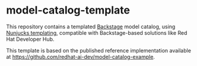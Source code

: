 # model-catalog-template

This repository contains a templated [Backstage](https://backstage.io/) model catalog, using [Nunjucks templating](https://mozilla.github.io/nunjucks/templating.html), compatible with Backstage-based solutions like Red Hat Developer Hub. 

This template is based on the published reference implementation available at https://github.com/redhat-ai-dev/model-catalog-example.
